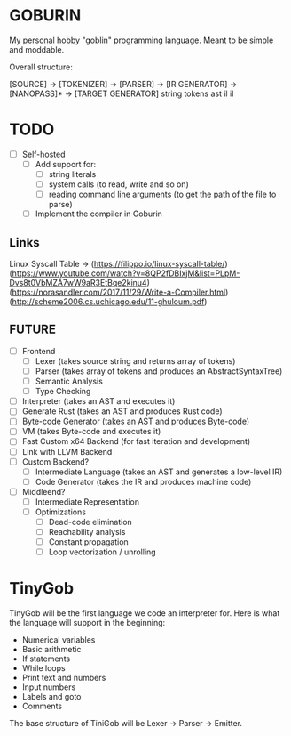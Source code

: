 # GOBURIN
My personal hobby "goblin" programming language. Meant to be simple and moddable.

Overall structure:

[SOURCE] -> [TOKENIZER] -> [PARSER] -> [IR GENERATOR] -> [NANOPASS]* -> [TARGET GENERATOR]
       string         tokens       ast                il             il

# TODO
- [ ] Self-hosted
  - [ ] Add support for: 
      - [ ] string literals
      - [ ] system calls (to read, write and so on)
      - [ ] reading command line arguments (to get the path of the file to parse) 
  - [ ] Implement the compiler in Goburin

## Links
Linux Syscall Table -> (https://filippo.io/linux-syscall-table/)
(https://www.youtube.com/watch?v=8QP2fDBIxjM&list=PLpM-Dvs8t0VbMZA7wW9aR3EtBqe2kinu4)
(https://norasandler.com/2017/11/29/Write-a-Compiler.html)
(http://scheme2006.cs.uchicago.edu/11-ghuloum.pdf)

## FUTURE
- [ ] Frontend
  - [ ] Lexer (takes source string and returns array of tokens)
  - [ ] Parser (takes array of tokens and produces an AbstractSyntaxTree)
  - [ ] Semantic Analysis
  - [ ] Type Checking
- [ ] Interpreter (takes an AST and executes it)
- [ ] Generate Rust (takes an AST and produces Rust code)
- [ ] Byte-code Generator (takes an AST and produces Byte-code)
- [ ] VM (takes Byte-code and executes it)
- [ ] Fast Custom x64 Backend (for fast iteration and development)
- [ ] Link with LLVM Backend 
- [ ] Custom Backend?
  - [ ] Intermediate Language (takes an AST and generates a low-level IR)
  - [ ] Code Generator (takes the IR and produces machine code)
- [ ] Middleend? 
  - [ ] Intermediate Representation
  - [ ] Optimizations
    - [ ] Dead-code elimination
    - [ ] Reachability analysis
    - [ ] Constant propagation
    - [ ] Loop vectorization / unrolling

# TinyGob
TinyGob will be the first language we code an interpreter for. Here is what the language will support in the beginning:
- Numerical variables
- Basic arithmetic
- If statements
- While loops
- Print text and numbers
- Input numbers
- Labels and goto
- Comments

The base structure of TiniGob will be Lexer -> Parser -> Emitter.

